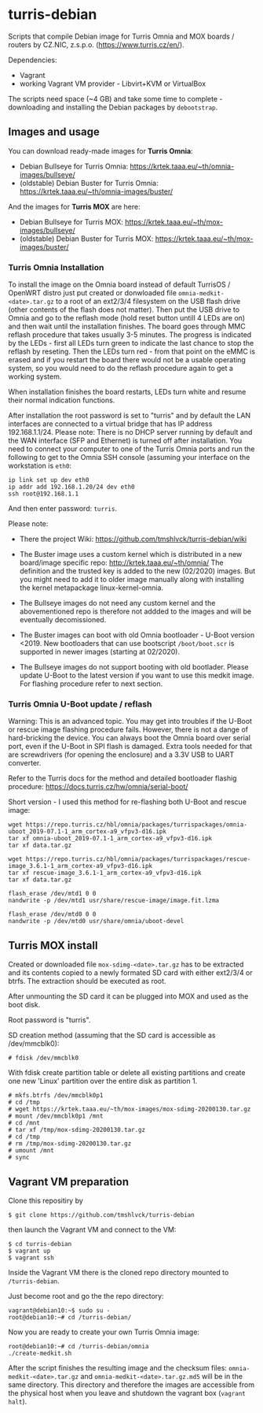 # turris-debian

Scripts that compile Debian image for Turris Omnia
and MOX boards / routers by CZ.NIC, z.s.p.o.
(https://www.turris.cz/en/).

Dependencies:

 * Vagrant
 * working Vagrant VM provider - Libvirt+KVM or VirtualBox

The scripts need space (~4 GB) and take some time to
complete - downloading and installing the Debian packages
by `debootstrap`.

## Images and usage

You can download ready-made images for **Turris Omnia**:

* Debian Bullseye for Turris Omnia: https://krtek.taaa.eu/~th/omnia-images/bullseye/
* (oldstable) Debian Buster for Turris Omnia: https://krtek.taaa.eu/~th/omnia-images/buster/

And the images for **Turris MOX** are here:

* Debian Bullseye for Turris MOX: https://krtek.taaa.eu/~th/mox-images/bullseye/
* (oldstable) Debian Buster for Turris MOX: https://krtek.taaa.eu/~th/mox-images/buster/

### Turris Omnia Installation

To install the image on the Omnia board instead of default TurrisOS / OpenWRT distro
just put created or donwloaded file `omnia-medkit-<date>.tar.gz` to a root of
an ext2/3/4 filesystem on the USB flash drive (other contents of the flash does not matter).
Then put the USB drive to Omnia and go to the reflash mode (hold reset button untill
4 LEDs are on) and then wait until the installation finishes. The board goes through MMC
reflash procedure that takes usually 3-5 minutes. The progress is indicated by the LEDs -
first all LEDs turn green to indicate the last chance to stop the reflash by reseting.
Then the LEDs turn red - from that point on the eMMC is erased and if you restart the board
there would not be a usable operating system, so you would need to do the reflash procedure
again to get a working system.

When installation finishes the board restarts, LEDs turn white and resume their normal
indication functions.

After installation the root password is set to "turris" and by default the LAN interfaces
are connected to a virtual bridge that has IP address 192.168.1.1/24. Please note: There
is no DHCP server running by default and the WAN interface (SFP and Ethernet) is turned
off after installation. You need to connect your computer to one of the Turris Omnia ports
and run the following to get to the Omnia SSH console (assuming your interface on the workstation
is `eth0`:

```
ip link set up dev eth0
ip addr add 192.168.1.20/24 dev eth0
ssh root@192.168.1.1
```
And then enter password: `turris`.

Please note:

* There the project Wiki: https://github.com/tmshlvck/turris-debian/wiki

* The Buster image uses a custom kernel which is distributed in a new board/image specific repo: http://krtek.taaa.eu/~th/omnia/ The definition and the trusted key is added to the new (02/2020) images. But you might need to add it to older image manually along with installing the kernel metapackage linux-kernel-omnia.

* The Bullseye images do not need any custom kernel and the abovementioned repo is therefore not addded to the images and will be eventually decomissioned.

* The Buster images can boot with old Omnia bootloader - U-Boot version <2019. New bootloaders that can
use bootscript `/boot/boot.scr` is supported in newer images (starting at 02/2020).

* The Bullseye images do not support booting with old bootlader. Please update U-Boot to the latest version if you want to use this medkit image. For flashing procedure refer to next section.

### Turris Omnia U-Boot update / reflash

Warning: This is an advanced topic. You may get into troubles if the U-Boot or rescue image
flashing procedure fails. However, there is not a dange of hard-bricking the device. You can
always boot the Omnia board over serial port, even if the U-Boot in SPI flash is damaged. Extra
tools needed for that are screwdrivers (for opening the enclosure) and a 3.3V USB to UART converter.

Refer to the Turris docs for the method and detailed bootloader flashig procedure:
https://docs.turris.cz/hw/omnia/serial-boot/

Short version - I used this method for re-flashing both U-Boot and rescue image:
```
wget https://repo.turris.cz/hbl/omnia/packages/turrispackages/omnia-uboot_2019-07.1-1_arm_cortex-a9_vfpv3-d16.ipk
tar xf omnia-uboot_2019-07.1-1_arm_cortex-a9_vfpv3-d16.ipk
tar xf data.tar.gz

wget https://repo.turris.cz/hbl/omnia/packages/turrispackages/rescue-image_3.6.1-1_arm_cortex-a9_vfpv3-d16.ipk
tar xf rescue-image_3.6.1-1_arm_cortex-a9_vfpv3-d16.ipk
tar xf data.tar.gz

flash_erase /dev/mtd1 0 0
nandwrite -p /dev/mtd1 usr/share/rescue-image/image.fit.lzma

flash_erase /dev/mtd0 0 0
nandwrite -p /dev/mtd0 usr/share/omnia/uboot-devel
```


## Turris MOX install

Created or downloaded file `mox-sdimg-<date>.tar.gz` has to be extracted and its contents copied to a newly formated SD card with either ext2/3/4 or btrfs. The extraction should be executed as root.

After unmounting the SD card it can be plugged into MOX and used as the boot disk.
  
Root password is "turris".

SD creation method (assuming that the SD card is accessible as /dev/mmcblk0):
```
# fdisk /dev/mmcblk0
```
With fdisk create partition table or delete all existing partitions and create one new 'Linux' partition over the entire disk as partition 1.

```
# mkfs.btrfs /dev/mmcblk0p1
# cd /tmp
# wget https://krtek.taaa.eu/~th/mox-images/mox-sdimg-20200130.tar.gz
# mount /dev/mmcblk0p1 /mnt
# cd /mnt
# tar xf /tmp/mox-sdimg-20200130.tar.gz
# cd /tmp
# rm /tmp/mox-sdimg-20200130.tar.gz
# umount /mnt
# sync
```

## Vagrant VM preparation

Clone this repositiry by
```
$ git clone https://github.com/tmshlvck/turris-debian
```

then launch the Vagrant VM and connect to the VM:
```
$ cd turris-debian
$ vagrant up
$ vagrant ssh
```

Inside the Vagrant VM there is the cloned repo directory mounted to
`/turris-debian`.

Just become root and go the the repo directory:

```
vagrant@debian10:~$ sudo su -
root@debian10:~# cd /turris-debian/
```

Now you are ready to create your own Turris Omnia image:

```
root@debian10:~# cd /turris-debian/omnia
./create-medkit.sh
```

After the script finishes the resulting image and the checksum files:
`omnia-medkit-<date>.tar.gz` and `omnia-medkit-<date>.tar.gz.md5` will be in the
same directory. This directory and therefore the images are accessible from the
physical host when you leave and shutdown the vagrant box (`vagrant halt`).

